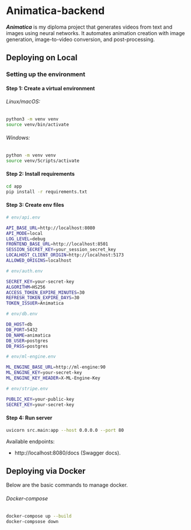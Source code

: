 # Animatica-backend

***Animatica*** is my diploma project that generates videos from text and 
images using neural networks. It automates animation creation with image generation,
image-to-video conversion, and post-processing.

## Deploying on Local

### Setting up the environment

#### Step 1: Create a virtual environment

###### *Linux/macOS:*

```bash
python3 -m venv venv
source venv/bin/activate
```

###### *Windows:*

```bash
python -m venv venv
source venv/Scripts/activate
```

#### Step 2: Install requirements

```bash
cd app
pip install -r requirements.txt
```

#### Step 3: Create env files

```bash
# env/api.env

API_BASE_URL=http://localhost:8080
API_MODE=local
LOG_LEVEL=debug
FRONTEND_BASE_URL=http://localhost:8501
SESSION_SECRET_KEY=your_session_secret_key
LOCALHOST_CLIENT_ORIGIN=http://localhost:5173
ALLOWED_ORIGINS=localhost
```

```bash
# env/auth.env

SECRET_KEY=your-secret-key
ALGORITHM=HS256
ACCESS_TOKEN_EXPIRE_MINUTES=30
REFRESH_TOKEN_EXPIRE_DAYS=30
TOKEN_ISSUER=Animatica
```

```bash
# env/db.env

DB_HOST=db
DB_PORT=5432
DB_NAME=animatica
DB_USER=postgres
DB_PASS=postgres
```

```bash
# env/ml-engine.env

ML_ENGINE_BASE_URL=http://ml-engine:90
ML_ENGINE_KEY=your-secret-key
ML_ENGINE_KEY_HEADER=X-ML-Engine-Key
```

```bash
# env/stripe.env

PUBLIC_KEY=your-public-key
SECRET_KEY=your-secret-key
```

#### Step 4: Run server

```bash
uvicorn src.main:app --host 0.0.0.0 --port 80
```

Available endpoints:
- http://localhost:8080/docs (Swagger docs).


## Deploying via Docker

Below are the basic commands to manage docker.

###### Docker-compose

```bash
docker-compose up --build
docker-compsose down
```
